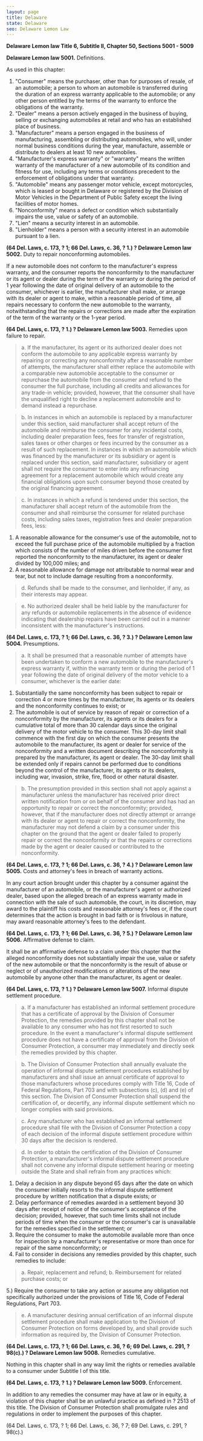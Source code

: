 ```yaml
---
layout: page
title: Delaware
state: Delaware
seo: Delaware Lemon Law
---
```


**Delaware Lemon law Title 6, Subtitle II, Chapter 50, Sections 5001 - 5009**

**Delaware Lemon law 5001.** Definitions.

As used in this chapter:

  1. "Consumer" means the purchaser, other than for purposes of resale, of an automobile; a person to whom an automobile is transferred during the duration of an express warranty applicable to the automobile; or any other person entitled by the terms of the warranty to enforce the obligations of the warranty.
  2. "Dealer" means a person actively engaged in the business of buying, selling or exchanging automobiles at retail and who has an established place of business.
  3. "Manufacturer" means a person engaged in the business of manufacturing, assembling or distributing automobiles, who will, under normal business conditions during the year, manufacture, assemble or distribute to dealers at least 10 new automobiles.
  4. "Manufacturer's express warranty" or "warranty" means the written warranty of the manufacturer of a new automobile of its condition and fitness for use, including any terms or conditions precedent to the enforcement of obligations under that warranty.
  5. "Automobile" means any passenger motor vehicle, except motorcycles, which is leased or bought in Delaware or registered by the Division of Motor Vehicles in the Department of Public Safety except the living facilities of motor homes.
  6. "Nonconformity" means a defect or condition which substantially impairs the use, value or safety of an automobile.
  7. "Lien" means a security interest in an automobile.
  8. "Lienholder" means a person with a security interest in an automobile pursuant to a lien.

**(64 Del. Laws, c. 173, ? 1; 66 Del. Laws, c. 36, ? 1.) ? Delaware Lemon law 5002.** Duty to repair nonconforming automobiles.

If a new automobile does not conform to the manufacturer's express warranty, and the consumer reports the nonconformity to the manufacturer or its agent or dealer during the term of the warranty or during the period of 1 year following the date of original delivery of an automobile to the consumer, whichever is earlier, the manufacturer shall make, or arrange with its dealer or agent to make, within a reasonable period of time, all repairs necessary to conform the new automobile to the warranty, notwithstanding that the repairs or corrections are made after the expiration of the term of the warranty or the 1-year period.

**(64 Del. Laws, c. 173, ? 1.) ? Delaware Lemon law 5003.** Remedies upon failure to repair.

>a. If the manufacturer, its agent or its authorized dealer does not conform the automobile to any applicable express warranty by repairing or correcting any nonconformity after a reasonable number of attempts, the manufacturer shall either replace the automobile with a comparable new automobile acceptable to the consumer or repurchase the automobile from the consumer and refund to the consumer the full purchase, including all credits and allowances for any trade-in vehicle; provided, however, that the consumer shall have the unqualified right to decline a replacement automobile and to demand instead a repurchase.

>b. In instances in which an automobile is replaced by a manufacturer under this section, said manufacturer shall accept return of the automobile and reimburse the consumer for any incidental costs, including dealer preparation fees, fees for transfer of registration, sales taxes or other charges or fees incurred by the consumer as a result of such replacement. In instances in which an automobile which was financed by the manufacturer or its subsidiary or agent is replaced under this section, said manufacturer, subsidiary or agent shall not require the consumer to enter into any refinancing agreement for a replacement automobile which would create any financial obligations upon such consumer beyond those created by the original financing agreement.

>c. In instances in which a refund is tendered under this section, the manufacturer shall accept return of the automobile from the consumer and shall reimburse the consumer for related purchase costs, including sales taxes, registration fees and dealer preparation fees, less:

  1. A reasonable allowance for the consumer's use of the automobile, not to exceed the full purchase price of the automobile multiplied by a fraction which consists of the number of miles driven before the consumer first reported the nonconformity to the manufacturer, its agent or dealer divided by 100,000 miles; and
  2. A reasonable allowance for damage not attributable to normal wear and tear, but not to include damage resulting from a nonconformity.

>d. Refunds shall be made to the consumer, and lienholder, if any, as their interests may appear.

>e. No authorized dealer shall be held liable by the manufacturer for any refunds or automobile replacements in the absence of evidence indicating that dealership repairs have been carried out in a manner inconsistent with the manufacturer's instructions.

**(64 Del. Laws, c. 173, ? 1; 66 Del. Laws, c. 36, ? 3.) ? Delaware Lemon law 5004.** Presumptions.

>a. It shall be presumed that a reasonable number of attempts have been undertaken to conform a new automobile to the manufacturer's express warranty if, within the warranty term or during the period of 1 year following the date of original delivery of the motor vehicle to a consumer, whichever is the earlier date:

  1. Substantially the same nonconformity has been subject to repair or correction 4 or more times by the manufacturer, its agents or its dealers and the nonconformity continues to exist; or
  2. The automobile is out of service by reason of repair or correction of a nonconformity by the manufacturer, its agents or its dealers for a cumulative total of more than 30 calendar days since the original delivery of the motor vehicle to the consumer. This 30-day limit shall commence with the first day on which the consumer presents the automobile to the manufacturer, its agent or dealer for service of the nonconformity and a written document describing the nonconformity is prepared by the manufacturer, its agent or dealer. The 30-day limit shall be extended only if repairs cannot be performed due to conditions beyond the control of the manufacturer, its agents or its dealers, including war, invasion, strike, fire, flood or other natural disaster.

>b. The presumption provided in this section shall not apply against a manufacturer unless the manufacturer has received prior direct written notification from or on behalf of the consumer and has had an opportunity to repair or correct the nonconformity; provided, however, that if the manufacturer does not directly attempt or arrange with its dealer or agent to repair or correct the nonconformity, the manufacturer may not defend a claim by a consumer under this chapter on the ground that the agent or dealer failed to properly repair or correct the nonconformity or that the repairs or corrections made by the agent or dealer caused or contributed to the nonconformity.

**(64 Del. Laws, c. 173, ? 1; 66 Del. Laws, c. 36, ? 4.) ? Delaware Lemon law 5005.** Costs and attorney's fees in breach of warranty actions.

In any court action brought under this chapter by a consumer against the manufacturer of an automobile, or the manufacturer's agent or authorized dealer, based upon the alleged breach of an express warranty made in connection with the sale of such automobile, the court, in its discretion, may award to the plaintiff his costs and reasonable attorney's fees or, if the court determines that the action is brought in bad faith or is frivolous in nature, may award reasonable attorney's fees to the defendant.

**(64 Del. Laws, c. 173, ? 1; 66 Del. Laws, c. 36, ? 5.) ? Delaware Lemon law 5006.** Affirmative defense to claim.

It shall be an affirmative defense to a claim under this chapter that the alleged nonconformity does not substantially impair the use, value or safety of the new automobile or that the nonconformity is the result of abuse or neglect or of unauthorized modifications or alterations of the new automobile by anyone other than the manufacturer, its agent or dealer.

**(64 Del. Laws, c. 173, ? 1.) ? Delaware Lemon law 5007.** Informal dispute settlement procedure.

>a. If a manufacturer has established an informal settlement procedure that has a certificate of approval by the Division of Consumer Protection, the remedies provided by this chapter shall not be available to any consumer who has not first resorted to such procedure. In the event a manufacturer's informal dispute settlement procedure does not have a certificate of approval from the Division of Consumer Protection, a consumer may immediately and directly seek the remedies provided by this chapter.

>b. The Division of Consumer Protection shall annually evaluate the operation of informal dispute settlement procedures established by manufacturers and shall issue an annual certificate of approval to those manufacturers whose procedures comply with Title 16, Code of Federal Regulations, Part 703 and with subsections (c), (d) and (e) of this section. The Division of Consumer Protection shall suspend the certification of, or decertify, any informal dispute settlement which no longer complies with said provisions.

>c. Any manufacturer who has established an informal settlement procedure shall file with the Division of Consumer Protection a copy of each decision of the informal dispute settlement procedure within 30 days after the decision is rendered.

>d. In order to obtain the certification of the Division of Consumer Protection, a manufacturer's informal dispute settlement procedure shall not convene any informal dispute settlement hearing or meeting outside the State and shall refrain from any practices which:

  1. Delay a decision in any dispute beyond 65 days after the date on which the consumer initially resorts to the informal dispute settlement procedure by written notification that a dispute exists; or
  2. Delay performance of remedies awarded in a settlement beyond 30 days after receipt of notice of the consumer's acceptance of the decision; provided, however, that such time limits shall not include periods of time when the consumer or the consumer's car is unavailable for the remedies specified in the settlement; or
  3. Require the consumer to make the automobile available more than once for inspection by a manufacturer's representative or more than once for repair of the same nonconformity; or
  4. Fail to consider in decisions any remedies provided by this chapter, such remedies to include:
 
  >a. Repair, replacement and refund;
  >b. Reimbursement for related purchase costs; or

  5.) Require the consumer to take any action or assume any obligation not specifically authorized under the provisions of Title 16, Code of Federal Regulations, Part 703.
  
>e. A manufacturer desiring annual certification of an informal dispute settlement procedure shall make application to the Division of Consumer Protection on forms developed by, and shall provide such information as required by, the Division of Consumer Protection.

**(64 Del. Laws, c. 173, ? 1; 66 Del. Laws, c. 36, ? 6; 69 Del. Laws, c. 291, ? 98(c).) ? Delaware Lemon law 5008.** Remedies cumulative.

Nothing in this chapter shall in any way limit the rights or remedies available to a consumer under Subtitle I of this title.

**(64 Del. Laws, c. 173, ? 1.) ? Delaware Lemon law 5009.** Enforcement.

In addition to any remedies the consumer may have at law or in equity, a violation of this chapter shall be an unlawful practice as defined in ? 2513 of this title. The Division of Consumer Protection shall promulgate rules and regulations in order to implement the purposes of this chapter.

(64 Del. Laws, c. 173, ? 1; 66 Del. Laws, c. 36, ? 7; 69 Del. Laws, c. 291, ? 98(c).)

